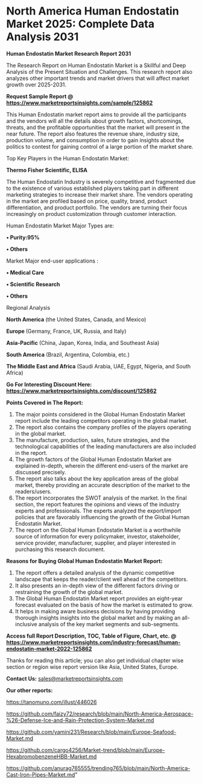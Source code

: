 # North America Human Endostatin Market 2025: Complete Data Analysis 2031

<strong>Human Endostatin Market Research Report 2031</strong>

The Research Report on Human Endostatin Market is a Skillful and Deep Analysis of the Present Situation and Challenges. This research report also analyzes other important trends and market drivers that will affect market growth over 2025-2031.

<strong>Request Sample Report @ <a href=https://www.marketreportsinsights.com/sample/125862>https://www.marketreportsinsights.com/sample/125862</a></strong>

This Human Endostatin market report aims to provide all the participants and the vendors will all the details about growth factors, shortcomings, threats, and the profitable opportunities that the market will present in the near future. The report also features the revenue share, industry size, production volume, and consumption in order to gain insights about the politics to contest for gaining control of a large portion of the market share.

Top Key Players in the Human Endostatin Market:

<strong>Thermo Fisher Scientific, ELISA</strong>

The Human Endostatin Industry is severely competitive and fragmented due to the existence of various established players taking part in different marketing strategies to increase their market share. The vendors operating in the market are profiled based on price, quality, brand, product differentiation, and product portfolio. The vendors are turning their focus increasingly on product customization through customer interaction.

Human Endostatin Market Major Types are:

<strong>• Purity:95%

• Others</strong>

Market Major end-user applications :

<strong>• Medical Care

• Scientific Research

• Others</strong>

Regional Analysis

</u><strong><b>North America</b></strong> (the United States, Canada, and Mexico)

<strong><b>Europe </b></strong>(Germany, France, UK, Russia, and Italy)

<strong><b>Asia-Pacific</b></strong> (China, Japan, Korea, India, and Southeast Asia)

<strong><b>South America</b></strong> (Brazil, Argentina, Colombia, etc.)

<strong><b>The Middle East and Africa</b></strong> (Saudi Arabia, UAE, Egypt, Nigeria, and South Africa)

<strong>Go For Interesting Discount Here: <a href=https://www.marketreportsinsights.com/discount/125862>https://www.marketreportsinsights.com/discount/125862</a></strong>

<strong>Points Covered in The Report:</strong>
<ol>
  <li>The major points considered in the Global Human Endostatin Market report include the leading competitors operating in the global market.</li>
  <li>The report also contains the company profiles of the players operating in the global market.</li>
  <li>The manufacture, production, sales, future strategies, and the technological capabilities of the leading manufacturers are also included in the report.</li>
  <li>The growth factors of the Global Human Endostatin Market are explained in-depth, wherein the different end-users of the market are discussed precisely.</li>
  <li>The report also talks about the key application areas of the global market, thereby providing an accurate description of the market to the readers/users.</li>
  <li>The report incorporates the SWOT analysis of the market. In the final section, the report features the opinions and views of the industry experts and professionals. The experts analyzed the export/import policies that are favorably influencing the growth of the Global Human Endostatin Market.</li>
  <li>The report on the Global Human Endostatin Market is a worthwhile source of information for every policymaker, investor, stakeholder, service provider, manufacturer, supplier, and player interested in purchasing this research document.</li>
</ol>
<strong>Reasons for Buying Global Human Endostatin Market Report:</strong>

<ol>
  <li>The report offers a detailed analysis of the dynamic competitive landscape that keeps the reader/client well ahead of the competitors.</li>
  <li>It also presents an in-depth view of the different factors driving or restraining the growth of the global market.</li>
  <li>The Global Human Endostatin Market report provides an eight-year forecast evaluated on the basis of how the market is estimated to grow.</li>
  <li>It helps in making aware business decisions by having providing thorough insights insights into the global market and by making an all-inclusive analysis of the key market segments and sub-segments.</li>
</ol>
<strong>Access full Report Description, TOC, Table of Figure, Chart, etc. @ <a href=https://www.marketreportsinsights.com/industry-forecast/human-endostatin-market-2022-125862>https://www.marketreportsinsights.com/industry-forecast/human-endostatin-market-2022-125862</a></strong>


Thanks for reading this article; you can also get individual chapter wise section or region wise report version like Asia, United States, Europe.

<strong>Contact Us:</strong>
sales@marketreportsinsights.com

<strong>Our other reports:</strong>

<a href=https://tanomuno.com/illust/446026>https://tanomuno.com/illust/446026</a>

<a href=https://github.com/faizy72/research/blob/main/North-America-Aerospace-%26-Defense-Ice-and-Rain-Protection-System-Market.md>https://github.com/faizy72/research/blob/main/North-America-Aerospace-%26-Defense-Ice-and-Rain-Protection-System-Market.md</a>

<a href=https://github.com/yamini231/Research/blob/main/Europe-Seafood-Market.md>https://github.com/yamini231/Research/blob/main/Europe-Seafood-Market.md</a>

<a href=https://github.com/cargo4256/Market-trend/blob/main/Europe-HexabromobenzeneHBB-Market.md>https://github.com/cargo4256/Market-trend/blob/main/Europe-HexabromobenzeneHBB-Market.md</a>

<a href=https://github.com/anurag765555/trending765/blob/main/North-America-Cast-Iron-Pipes-Market.md>https://github.com/anurag765555/trending765/blob/main/North-America-Cast-Iron-Pipes-Market.md</a>"
